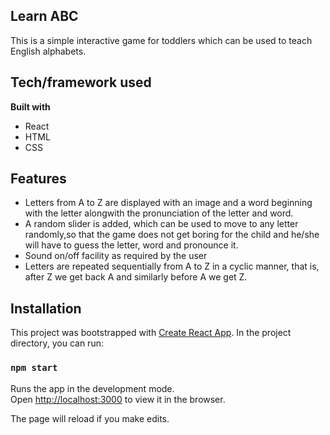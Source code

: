 ## Learn ABC
This is a simple interactive game for toddlers which can be used to teach English alphabets. 

## Tech/framework used
<b>Built with</b>
- React
- HTML
- CSS

## Features
- Letters from A to Z are displayed with an image and a word beginning with the letter alongwith the pronunciation of the letter and word.
- A random slider is added, which can be used to move to any letter randomly,so that the game does not get boring for the child and he/she will have to guess the letter, word and pronounce it.
- Sound on/off facility as required by the user
- Letters are repeated sequentially from A to Z in a cyclic manner, that is, after Z we get back A and similarly before A we get Z.

## Installation
This project was bootstrapped with [Create React App](https://github.com/facebook/create-react-app).
In the project directory, you can run:
### `npm start`

Runs the app in the development mode.<br />
Open [http://localhost:3000](http://localhost:3000) to view it in the browser.

The page will reload if you make edits.<br />


